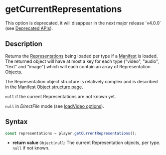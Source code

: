 # getCurrentRepresentations

<div class="warning">
This option is deprecated, it will disappear in the next major release
`v4.0.0` (see <a href="../Miscellaneous/Deprecated_APIs.md">Deprecated
APIs</a>).
</div>

## Description

Returns the [Representations](../../Getting_Started/Glossary.md#representation) being
loaded per type if a [Manifest](../../Getting_Started/Glossary.md#manifest) is
loaded. The returned object will have at most a key for each type ("video",
"audio", "text" and "image") which will each contain an array of Representation
Objects.

The Representation object structure is relatively complex and is described in the
[Manifest Object structure page](../Miscellaneous/Manifest_Object.md#structure-of-a-representation-object).

`null` if the current Representations are not known yet.

`null` in _DirectFile_ mode (see [loadVideo
options](../Loading_a_Content.md#transport)).

## Syntax

```js
const representations = player.getCurrentRepresentations();
```

  - **return value** `Object|null`: The current Representation objects, per
    type.
    `null` if not known.
